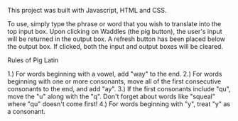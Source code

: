 This project was built with Javascript, HTML and CSS.

To use, simply type the phrase or word that you wish to translate into the top input box. Upon clicking on Waddles (the pig button), the user's input will be returned in the output box. A refresh button has been placed below the output box. If clicked, both the input and output boxes will be cleared.


Rules of Pig Latin

1.) For words beginning with a vowel, add "way" to the end.
2.) For words beginning with one or more consonants, move all of the first consecutive   consonants to the end, and add "ay".
3.) If the first consonants include "qu", move the "u" along with the "q". Don't forget about words like "squeal" where "qu" doesn't come first!
4.) For words beginning with "y", treat "y" as a consonant.
